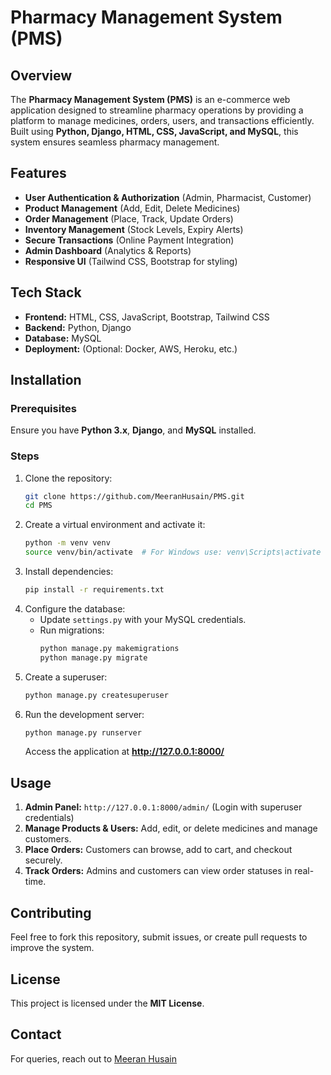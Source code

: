 # Pharmacy Management System (PMS)

## Overview
The **Pharmacy Management System (PMS)** is an e-commerce web application designed to streamline pharmacy operations by providing a platform to manage medicines, orders, users, and transactions efficiently. Built using **Python, Django, HTML, CSS, JavaScript, and MySQL**, this system ensures seamless pharmacy management.

## Features
- **User Authentication & Authorization** (Admin, Pharmacist, Customer)
- **Product Management** (Add, Edit, Delete Medicines)
- **Order Management** (Place, Track, Update Orders)
- **Inventory Management** (Stock Levels, Expiry Alerts)
- **Secure Transactions** (Online Payment Integration)
- **Admin Dashboard** (Analytics & Reports)
- **Responsive UI** (Tailwind CSS, Bootstrap for styling)

## Tech Stack
- **Frontend:** HTML, CSS, JavaScript, Bootstrap, Tailwind CSS
- **Backend:** Python, Django
- **Database:** MySQL
- **Deployment:** (Optional: Docker, AWS, Heroku, etc.)

## Installation
### Prerequisites
Ensure you have **Python 3.x**, **Django**, and **MySQL** installed.

### Steps
1. Clone the repository:
   ```sh
   git clone https://github.com/MeeranHusain/PMS.git
   cd PMS
   ```
2. Create a virtual environment and activate it:
   ```sh
   python -m venv venv
   source venv/bin/activate  # For Windows use: venv\Scripts\activate
   ```
3. Install dependencies:
   ```sh
   pip install -r requirements.txt
   ```
4. Configure the database:
   - Update `settings.py` with your MySQL credentials.
   - Run migrations:
     ```sh
     python manage.py makemigrations
     python manage.py migrate
     ```
5. Create a superuser:
   ```sh
   python manage.py createsuperuser
   ```
6. Run the development server:
   ```sh
   python manage.py runserver
   ```
   Access the application at **http://127.0.0.1:8000/**

## Usage
1. **Admin Panel:** `http://127.0.0.1:8000/admin/` (Login with superuser credentials)
2. **Manage Products & Users:** Add, edit, or delete medicines and manage customers.
3. **Place Orders:** Customers can browse, add to cart, and checkout securely.
4. **Track Orders:** Admins and customers can view order statuses in real-time.

## Contributing
Feel free to fork this repository, submit issues, or create pull requests to improve the system.

## License
This project is licensed under the **MIT License**.

## Contact
For queries, reach out to [Meeran Husain](https://github.com/MeeranHusain)

